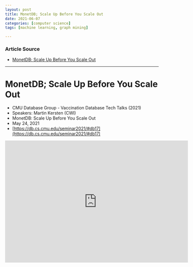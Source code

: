 ```yaml
---
layout: post
title: MonetDB; Scale Up Before You Scale Out
date: 2021-06-07
categories: [computer science]
tags: [machine learning, graph mining]

---
```


### Article Source

* [MonetDB; Scale Up Before You Scale Out](https://www.youtube.com/watch?v=vjWRE0UnJDQ)


---

# MonetDB; Scale Up Before You Scale Out

* CMU Database Group - Vaccination Database Tech Talks (2021)
* Speakers: Martin Kersten (CWI)
* MonetDB: Scale Up Before You Scale Out
* May 24, 2021
* [https://db.cs.cmu.edu/seminar2021/#db17](https://db.cs.cmu.edu/seminar2021/#db17)


<iframe width="600" height="400" src="https://www.youtube.com/embed/vjWRE0UnJDQ" title="YouTube video player" frameborder="0" allow="accelerometer; autoplay; clipboard-write; encrypted-media; gyroscope; picture-in-picture" allowfullscreen></iframe>